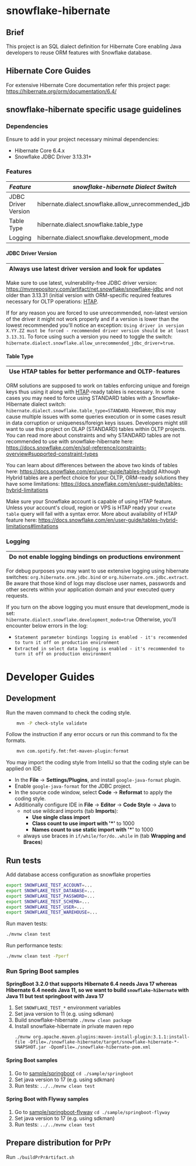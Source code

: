 # snowflake-hibernate

## Brief

This project is an SQL dialect definition for Hibernate Core enabling Java developers to reuse ORM features with Snowflake database.

## Hibernate Core Guides

For extensive Hibernate Core documentation refer this project page:
https://hibernate.org/orm/documentation/6.4/

## snowflake-hibernate specific usage guidelines 

### Dependencies

Ensure to add in your project necessary minimal dependencies:
  * Hibernate Core 6.4.x
  * Snowflake JDBC Driver 3.13.31+

### Features
  
| *Feature*           | *snowflake-hibernate Dialect Switch*                        | *Values*        | *Default* |           
|---------------------|-------------------------------------------------------------|-----------------|-----------|
| JDBC Driver Version | hibernate.dialect.snowflake.allow_unrecommended_jdbc_driver | false/true      | false     | 
| Table Type          | hibernate.dialect.snowflake.table_type                      | HYBRID/STANDARD | HYBRID    |
| Logging             | hibernate.dialect.snowflake.development_mode                | false/true      | false     |

#### JDBC Driver Version 

| Always use latest driver version and look for updates |
|-------------------------------------------------------|

Make sure to use latest, vulnerability-free JDBC driver version:  
https://mvnrepository.com/artifact/net.snowflake/snowflake-jdbc
and not older than 3.13.31 (initial version with ORM-specific required features 
necessary for OLTP operations: [HTAP](https://www.snowflake.com/guides/htap-hybrid-transactional-and-analytical-processing/).

If for any reason you are forced to use unrecommended, non-latest version of the driver it might not work properly and if a version is 
lower than the lowest recommended you'll notice an exception:
`Using driver in version X.YY.ZZ must be forced - recommended driver version should be at least 3.13.31`. 
To force using such a version you need to toggle the switch: `hibernate.dialect.snowflake.allow_unrecommended_jdbc_driver=true`.

#### Table Type

| Use HTAP tables for better performance and OLTP-features |
|----------------------------------------------------------|

ORM solutions are supposed to work on tables enforcing unique and foreign keys thus using it along with 
[HTAP](https://www.snowflake.com/guides/htap-hybrid-transactional-and-analytical-processing/)-ready tables is necessary.
In some cases you may need to force using STANDARD tables with a Snowflake-Hibernate dialect switch:
`hibernate.dialect.snowflake.table_type=STANDARD`.
However, this may cause multiple issues with some queries execution or in some cases result in data corruption or uniqueness/foreign keys issues.
Developers might still want to use this project on OLAP (STANDARD) tables within OLTP projects. You can read more about
constraints and why STANDARD tables are not recommended to use with snowflake-hibernate here:
https://docs.snowflake.com/en/sql-reference/constraints-overview#supported-constraint-types

You can learn about differences between the above two kinds of tables here: https://docs.snowflake.com/en/user-guide/tables-hybrid
Although Hybrid tables are a perfect choice for your OLTP, ORM-ready solutions they have some limitations:
https://docs.snowflake.com/en/user-guide/tables-hybrid-limitations

Make sure your Snowflake account is capable of using HTAP feature. Unless your account's cloud, region or VPS is HTAP ready
your `create table` query will fail with a syntax error. More about availability of HTAP feature here:
https://docs.snowflake.com/en/user-guide/tables-hybrid-limitations#limitations

### Logging

| Do not enable logging bindings on productions environment |
|-----------------------------------------------------------| 

For debug purposes you may want to use extensive logging using hibernate switches: `org.hibernate.orm.jdbc.bind` or `org.hibernate.orm.jdbc.extract`. 
Be aware that those kind of logs may disclose user names, passwords and other secrets within your application domain and your executed query requests. 

If you turn on the above logging you must ensure that development_mode is set:  
`hibernate.dialect.snowflake.development_mode=true`
Otherwise, you'll encounter below errors in the log:
* `Statement parameter bindings logging is enabled - it's recommended to turn it off on production environment`
* `Extracted in select data logging is enabled - it's recommended to turn it off on production environment`

# Developer Guides

## Development

Run the maven command to check the coding style.

```bash
    mvn -P check-style validate
```

Follow the instruction if any error occurs or run this command to fix the formats.

```bash
    mvn com.spotify.fmt:fmt-maven-plugin:format
```

You may import the coding style from IntelliJ so that the coding style can be applied on IDE:

- In the **File** -> **Settings/Plugins**, and install `google-java-format` plugin.
- Enable `google-java-format` for the JDBC project.
- In the source code window, select **Code** -> **Reformat** to apply the coding style.
- Additionally configure IDE in **File** -> **Editor** -> **Code Style** -> **Java** to
   - not use wildcard imports (tab **Imports**):
      - **Use single class import**
      - **Class count to use import with '*'** to 1000
      - **Names count to use static import with '*'** to 1000
   - always use braces in ``if/while/for/do..while`` in (tab **Wrapping and Braces**)

## Run tests

Add database access configuration as snowflake properties

```bash
export SNOWFLAKE_TEST_ACCOUNT=...
export SNOWFLAKE_TEST_DATABASE=...
export SNOWFLAKE_TEST_PASSWORD=...
export SNOWFLAKE_TEST_SCHEMA=...
export SNOWFLAKE_TEST_USER=...
export SNOWFLAKE_TEST_WAREHOUSE=...
```

Run maven tests:

```bash
./mvnw clean test
```

Run performance tests:

```bash
./mvnw clean test -Pperf
```

### Run Spring Boot samples

**SpringBoot 3.2.0 that supports Hibernate 6.4 needs Java 17 whereas Hibernate 6.4 needs Java 11, so we want to build `snowflake-hibernate` with Java 11 but test springboot with Java 17**  

1. Set `SNOWFLAKE_TEST_*` environment variables
2. Set java version to 11 (e.g. using sdkman)
3. Build snowflake-hibernate `./mvnw clean package`
4. Install snowflake-hibernate in private maven repo
   ```
   ./mvnw org.apache.maven.plugins:maven-install-plugin:3.1.1:install-file -Dfile=./snowflake-hibernate/target/snowflake-hibernate-*-SNAPSHOT.jar -DpomFile=./snowflake-hibernate-pom.xml
   ```
   
#### Spring Boot samples

1. Go to [sample/springboot](sample/springboot) `cd ./sample/springboot`
2. Set java version to 17 (e.g. using sdkman)
3. Run tests: `../../mvnw clean test`

#### Spring Boot with Flyway samples

1. Go to [sample/springboot-flyway](sample/springboot-flyway) `cd ./sample/springboot-flyway`
2. Set java version to 17 (e.g. using sdkman)
3. Run tests: `../../mvnw clean test`

## Prepare distribution for PrPr

Run `./buildPrPrArtifact.sh`
